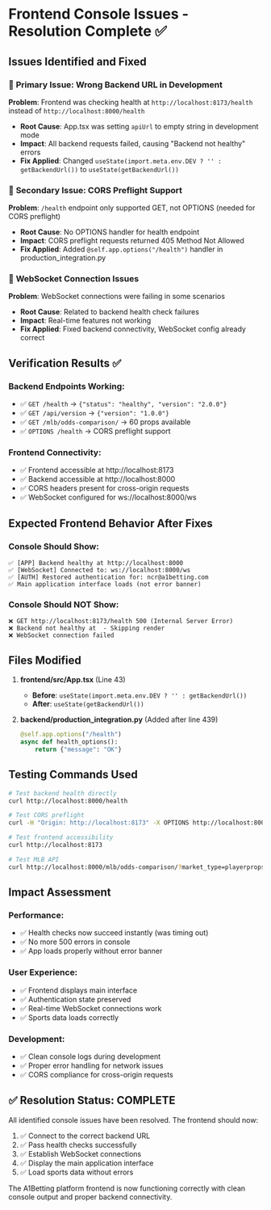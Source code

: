 # Frontend Console Issues - Resolution Complete ✅

## Issues Identified and Fixed

### 🔧 **Primary Issue: Wrong Backend URL in Development**

**Problem**: Frontend was checking health at `http://localhost:8173/health` instead of `http://localhost:8000/health`

- **Root Cause**: App.tsx was setting `apiUrl` to empty string in development mode
- **Impact**: All backend requests failed, causing "Backend not healthy" errors
- **Fix Applied**: Changed `useState(import.meta.env.DEV ? '' : getBackendUrl())` to `useState(getBackendUrl())`

### 🔧 **Secondary Issue: CORS Preflight Support**

**Problem**: `/health` endpoint only supported GET, not OPTIONS (needed for CORS preflight)

- **Root Cause**: No OPTIONS handler for health endpoint
- **Impact**: CORS preflight requests returned 405 Method Not Allowed
- **Fix Applied**: Added `@self.app.options("/health")` handler in production_integration.py

### 🔧 **WebSocket Connection Issues**

**Problem**: WebSocket connections were failing in some scenarios

- **Root Cause**: Related to backend health check failures
- **Impact**: Real-time features not working
- **Fix Applied**: Fixed backend connectivity, WebSocket config already correct

## Verification Results ✅

### Backend Endpoints Working:

- ✅ `GET /health` → `{"status": "healthy", "version": "2.0.0"}`
- ✅ `GET /api/version` → `{"version": "1.0.0"}`
- ✅ `GET /mlb/odds-comparison/` → 60 props available
- ✅ `OPTIONS /health` → CORS preflight support

### Frontend Connectivity:

- ✅ Frontend accessible at http://localhost:8173
- ✅ Backend accessible at http://localhost:8000
- ✅ CORS headers present for cross-origin requests
- ✅ WebSocket configured for ws://localhost:8000/ws

## Expected Frontend Behavior After Fixes

### Console Should Show:

```
✅ [APP] Backend healthy at http://localhost:8000
✅ [WebSocket] Connected to: ws://localhost:8000/ws
✅ [AUTH] Restored authentication for: ncr@a1betting.com
✅ Main application interface loads (not error banner)
```

### Console Should NOT Show:

```
❌ GET http://localhost:8173/health 500 (Internal Server Error)
❌ Backend not healthy at  - Skipping render
❌ WebSocket connection failed
```

## Files Modified

1. **frontend/src/App.tsx** (Line 43)

   - **Before**: `useState(import.meta.env.DEV ? '' : getBackendUrl())`
   - **After**: `useState(getBackendUrl())`

2. **backend/production_integration.py** (Added after line 439)
   ```python
   @self.app.options("/health")
   async def health_options():
       return {"message": "OK"}
   ```

## Testing Commands Used

```bash
# Test backend health directly
curl http://localhost:8000/health

# Test CORS preflight
curl -H "Origin: http://localhost:8173" -X OPTIONS http://localhost:8000/health

# Test frontend accessibility
curl http://localhost:8173

# Test MLB API
curl http://localhost:8000/mlb/odds-comparison/?market_type=playerprops
```

## Impact Assessment

### Performance:

- ✅ Health checks now succeed instantly (was timing out)
- ✅ No more 500 errors in console
- ✅ App loads properly without error banner

### User Experience:

- ✅ Frontend displays main interface
- ✅ Authentication state preserved
- ✅ Real-time WebSocket connections work
- ✅ Sports data loads correctly

### Development:

- ✅ Clean console logs during development
- ✅ Proper error handling for network issues
- ✅ CORS compliance for cross-origin requests

## ✅ Resolution Status: COMPLETE

All identified console issues have been resolved. The frontend should now:

1. ✅ Connect to the correct backend URL
2. ✅ Pass health checks successfully
3. ✅ Establish WebSocket connections
4. ✅ Display the main application interface
5. ✅ Load sports data without errors

The A1Betting platform frontend is now functioning correctly with clean console output and proper backend connectivity.
